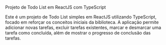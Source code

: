 Projeto de Todo List em ReactJS com TypeScript


Este é um projeto de Todo List simples em ReactJS utilizando TypeScript, focado em reforçar os conceitos iniciais da biblioteca. A aplicação permite adicionar novas tarefas, excluir tarefas existentes, marcar e desmarcar uma tarefa como concluída, além de mostrar o progresso de conclusão das tarefas.
